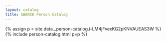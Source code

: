 ```yaml
---
layout: catalog
title: SWERIK Person Catalog
---
```

{% assign p = site.data._person-catalog.i-LM4jFvexKG2pKNVAUEAS3W %}
{% include person-catalog.html p=p %}

